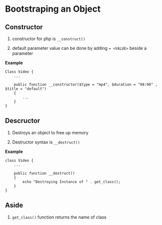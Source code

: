 # Bootstraping an Object

## Constructor

1. constructor for php is `__construct()`

2. default parameter value can be done by adding `= <VALUE>` beside a parameter

**Example**

```
Class Video {
    ...

    public function __constructor($type = "mp4", $duration = "08:90" , $title = "default")
    {
        ...
    }
}
```

## Descructor

1. Destroys an object to free up memory

2. Destructor syntax is `__destruct()` 

**Example**

```
class Video {
    ...

    public function __destruct() 
    {
        echo "Destroying Instance of " . get_class();
    }
}
```

## Aside

1. `get_class()` function returns the name of class